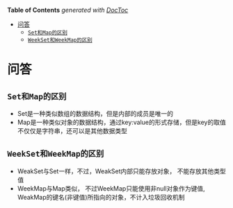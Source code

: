 <!-- START doctoc generated TOC please keep comment here to allow auto update -->
<!-- DON'T EDIT THIS SECTION, INSTEAD RE-RUN doctoc TO UPDATE -->
**Table of Contents**  *generated with [DocToc](https://github.com/thlorenz/doctoc)*

- [问答](#%E9%97%AE%E7%AD%94)
  - [`Set和Map的区别`](#set%E5%92%8Cmap%E7%9A%84%E5%8C%BA%E5%88%AB)
  - [`WeekSet和WeekMap的区别`](#weekset%E5%92%8Cweekmap%E7%9A%84%E5%8C%BA%E5%88%AB)

<!-- END doctoc generated TOC please keep comment here to allow auto update -->

# 问答
## `Set和Map的区别`
- Set是一种类似数组的数据结构，但是内部的成员是唯一的
- Map是一种类似对象的数据结构，通过key:value的形式存储，但是key的取值不仅仅是字符串，还可以是其他数据类型

## `WeekSet和WeekMap的区别`
- WeakSet与Set一样，不过，WeakSet内部只能存放对象， 不能存放其他类型值
- WeekMap与Map类似， 不过WeekMap只能使用非null对象作为键值, WeakMap的键名(非键值)所指向的对象，不计入垃圾回收机制